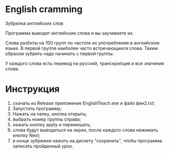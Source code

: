 # English cramming
 Зубрилка английских слов

 Программа выводит английские слова и вы заучиваете их.

 Слова разбиты на 100 групп по частоте их употребления в английском языке. В первой группе наиболее часто встречающиеся слова. Таким образом зубрить надо начинать с первой группы.

 У каждого слова есть перевод на русский, транскрипция и все значения слова.

 # Инструкция

 1. скачать из Release приложение EnglishTeach.exe и файл фин2.txt;
 2. Запустить программу;
 3. Нажать на папку, кнопка открыть;
 4. выбрать номер группы справа;
 5. нажать кнопку apply и перемешать;
 6. слова будут выводиться на экран, после каждого слова нажимать кнопку Next;
 7. в конце зубрежки нажать на дискету "сохранить", чтобы программа записать пройденный урок.